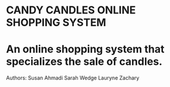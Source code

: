 # CANDY CANDLES ONLINE SHOPPING SYSTEM

# An online shopping system that specializes the sale of candles.

 Authors: Susan Ahmadi
          Sarah Wedge
          Lauryne Zachary
